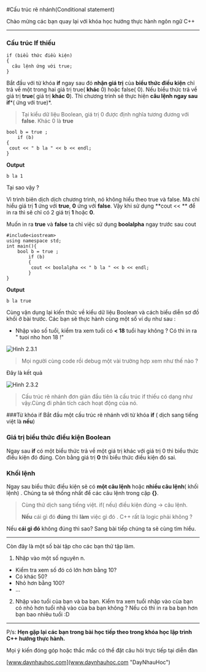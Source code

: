 #Cấu trúc rẽ nhánh(Conditional statement)

Chào mừng các bạn quay lại với khóa học hướng thực hành ngôn ngữ C++

----------
### Cấu trúc If thiếu

	if (biểu thức điều kiện) 
	{
      câu lệnh ứng với true;
	}
Bắt đầu với từ khóa **if** ngay sau đó **nhận giá trị** của  **biểu thức điều kiện** chỉ trả về một trong hai giá trị true( **khác** 0) hoặc false( 0).
Nếu biểu thức trả về giá trị **true**( giá trị **khác 0**). Thì chương trình sẽ thực hiện **câu lệnh  ngay sau if***( ứng với true)*.

> Tại kiểu dữ liệu Boolean, giá trị 0 được định nghĩa tương đương với **false**. Khác 0 là **true**

	bool b = true ;
		if (b)
	{
	 cout << " b la " << b << endl; 
	}

**Output**

	b la 1
Tại sao vậy ?

Vì trình biên dịch dịch chương trình, nó không hiểu theo true và false. Mà chỉ hiểu giá trị **1** ứng với **true**, **0** ứng với **false**. Vậy khi sử dụng **cout << ** để in ra thì sẽ chỉ có 2 giá trị **1** hoặc **0**. 

Muốn in ra **true** và **false** ta chỉ việc sử dụng **boolalpha**  ngay trước sau cout

 	#include<iostream>
	using namespace std;
	int main(){
		bool b = true ;
			if (b)
			{
			 cout << boolalpha << " b la " << b << endl; 
			}
	}

**Output**

	b la true


Cùng vận dụng lại kiến thức về kiểu dữ liệu Boolean và cách biểu diễn sơ đồ khối ở bài trước. Các bạn sẽ thực hành cùng một số ví dụ như sau : 


* Nhập vào số tuổi, kiểm tra xem tuổi có **< 18** tuổi hay không ? Có thì in ra " tuoi nho hon 18 !"


![Hình 2.3.1](/Images/2.3/2.3.1.png)

>Mọi người cùng code rồi debug một vài trường hợp xem như thế nào ?

Đây là kết quả 

![Hình 2.3.2](/Images/2.3/2.3.2.png)


>Cấu trúc rẽ nhánh đơn giản đầu tiên là cấu trúc if thiếu có dạng như vậy.Cùng đi phân tích cách hoạt động của nó.


###Từ khóa if
 Bắt đầu một cấu trúc rẽ nhánh với từ khóa **if** ( dịch sang tiếng việt là **nếu**)
### Giá trị biểu thức điều kiện Boolean

Ngay sau **if** có một biểu thức trả về một giá trị khác với giá trị 0 thì biểu thức điều kiện đó đúng. Còn bằng giá trị **0** thì biểu thức điều kiện đó sai.

### Khối lệnh 
Ngay sau biểu thức điều kiện sẽ có **một câu lệnh** hoặc **nhiều câu lệnh**( khối lệnh)
. Chúng ta sẽ thống nhất để các câu lệnh trong cặp **{}**.

> Cùng thử dịch sang tiếng việt. if( nếu) điều kiện đúng -> câu lệnh.
> 
> **Nếu** cái gì đó **đúng** thì **làm** việc gì đó .
> C++ rất là logic phải không ?

Nếu **cái gì đó** không đúng thì sao? Sang bài tiếp chúng ta sẽ cùng tìm hiểu.


----------
Còn đây là một số bài tập cho các bạn thử tập làm.

1. Nhập vào một số nguyên n. 
 *  Kiểm tra xem số đó có lớn hơn bằng 10?
 *  Có khác 50?
 *  Nhỏ hơn bằng 100?
 *  ...

2. Nhập vào tuổi của bạn và ba bạn. Kiểm tra xem tuổi nhập vào của bạn có nhỏ hơn tuổi nhậ vào của ba bạn không ? Nếu có thì in ra ba bạn hơn bạn bao nhiêu tuổi :D


----------
P/s: **Hẹn gặp lại các bạn trong bài học tiếp theo trong khóa học lập trình C++ hướng thực hành.**


Mọi ý kiến đóng góp hoặc thắc mắc có thể đặt câu hỏi trực tiếp tại diễn đàn 

[www.daynhauhoc.com](www.daynhauhoc.com "DayNhauHoc")






